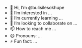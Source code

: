 - 👋 Hi, I’m @bulisilesokhupe
- 👀 I’m interested in ...
- 🌱 I’m currently learning ...
- 💞️ I’m looking to collaborate on ...
- 📫 How to reach me ...
- 😄 Pronouns: ...
- ⚡ Fun fact: ...

<!---
bulisilesokhupe/bulisilesokhupe is a ✨ special ✨ repository because its `README.md` (this file) appears on your GitHub profile.
You can click the Preview link to take a look at your changes.
--->
